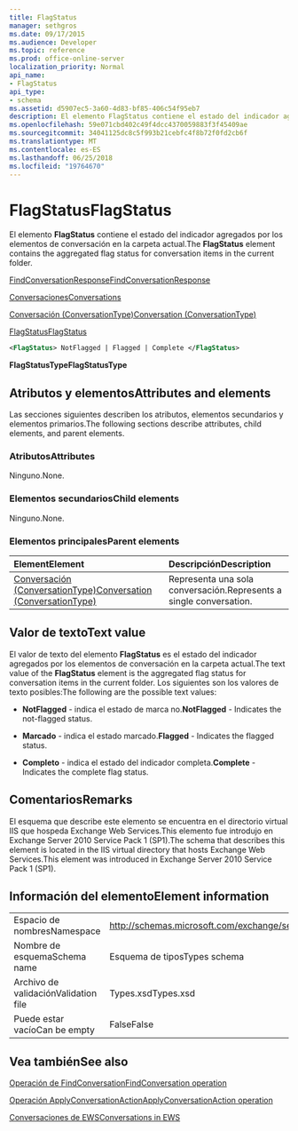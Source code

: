 ```yaml
---
title: FlagStatus
manager: sethgros
ms.date: 09/17/2015
ms.audience: Developer
ms.topic: reference
ms.prod: office-online-server
localization_priority: Normal
api_name:
- FlagStatus
api_type:
- schema
ms.assetid: d5907ec5-3a60-4d83-bf85-406c54f95eb7
description: El elemento FlagStatus contiene el estado del indicador agregados por los elementos de conversación en la carpeta actual.
ms.openlocfilehash: 59e071cbd402c49f4dcc4370059883f3f45409ae
ms.sourcegitcommit: 34041125dc8c5f993b21cebfc4f8b72f0fd2cb6f
ms.translationtype: MT
ms.contentlocale: es-ES
ms.lasthandoff: 06/25/2018
ms.locfileid: "19764670"
---
```

# <a name="flagstatus"></a><span data-ttu-id="9ff14-103">FlagStatus</span><span class="sxs-lookup"><span data-stu-id="9ff14-103">FlagStatus</span></span>

<span data-ttu-id="9ff14-104">El elemento **FlagStatus** contiene el estado del indicador agregados por los elementos de conversación en la carpeta actual.</span><span class="sxs-lookup"><span data-stu-id="9ff14-104">The **FlagStatus** element contains the aggregated flag status for conversation items in the current folder.</span></span> 
  
[<span data-ttu-id="9ff14-105">FindConversationResponse</span><span class="sxs-lookup"><span data-stu-id="9ff14-105">FindConversationResponse</span></span>](findconversationresponse.md)
  
[<span data-ttu-id="9ff14-106">Conversaciones</span><span class="sxs-lookup"><span data-stu-id="9ff14-106">Conversations</span></span>](conversations-ex15websvcsotherref.md)
  
[<span data-ttu-id="9ff14-107">Conversación (ConversationType)</span><span class="sxs-lookup"><span data-stu-id="9ff14-107">Conversation (ConversationType)</span></span>](conversation-conversationtype.md)
  
[<span data-ttu-id="9ff14-108">FlagStatus</span><span class="sxs-lookup"><span data-stu-id="9ff14-108">FlagStatus</span></span>](flagstatus.md)
  
```XML
<FlagStatus> NotFlagged | Flagged | Complete </FlagStatus>
```

 <span data-ttu-id="9ff14-109">**FlagStatusType**</span><span class="sxs-lookup"><span data-stu-id="9ff14-109">**FlagStatusType**</span></span>
## <a name="attributes-and-elements"></a><span data-ttu-id="9ff14-110">Atributos y elementos</span><span class="sxs-lookup"><span data-stu-id="9ff14-110">Attributes and elements</span></span>

<span data-ttu-id="9ff14-111">Las secciones siguientes describen los atributos, elementos secundarios y elementos primarios.</span><span class="sxs-lookup"><span data-stu-id="9ff14-111">The following sections describe attributes, child elements, and parent elements.</span></span>
  
### <a name="attributes"></a><span data-ttu-id="9ff14-112">Atributos</span><span class="sxs-lookup"><span data-stu-id="9ff14-112">Attributes</span></span>

<span data-ttu-id="9ff14-113">Ninguno.</span><span class="sxs-lookup"><span data-stu-id="9ff14-113">None.</span></span>
  
### <a name="child-elements"></a><span data-ttu-id="9ff14-114">Elementos secundarios</span><span class="sxs-lookup"><span data-stu-id="9ff14-114">Child elements</span></span>

<span data-ttu-id="9ff14-115">Ninguno.</span><span class="sxs-lookup"><span data-stu-id="9ff14-115">None.</span></span>
  
### <a name="parent-elements"></a><span data-ttu-id="9ff14-116">Elementos principales</span><span class="sxs-lookup"><span data-stu-id="9ff14-116">Parent elements</span></span>

|<span data-ttu-id="9ff14-117">**Element**</span><span class="sxs-lookup"><span data-stu-id="9ff14-117">**Element**</span></span>|<span data-ttu-id="9ff14-118">**Descripción**</span><span class="sxs-lookup"><span data-stu-id="9ff14-118">**Description**</span></span>|
|:-----|:-----|
|[<span data-ttu-id="9ff14-119">Conversación (ConversationType)</span><span class="sxs-lookup"><span data-stu-id="9ff14-119">Conversation (ConversationType)</span></span>](conversation-conversationtype.md) <br/> |<span data-ttu-id="9ff14-120">Representa una sola conversación.</span><span class="sxs-lookup"><span data-stu-id="9ff14-120">Represents a single conversation.</span></span>  <br/> |
   
## <a name="text-value"></a><span data-ttu-id="9ff14-121">Valor de texto</span><span class="sxs-lookup"><span data-stu-id="9ff14-121">Text value</span></span>

<span data-ttu-id="9ff14-122">El valor de texto del elemento **FlagStatus** es el estado del indicador agregados por los elementos de conversación en la carpeta actual.</span><span class="sxs-lookup"><span data-stu-id="9ff14-122">The text value of the **FlagStatus** element is the aggregated flag status for conversation items in the current folder.</span></span> <span data-ttu-id="9ff14-123">Los siguientes son los valores de texto posibles:</span><span class="sxs-lookup"><span data-stu-id="9ff14-123">The following are the possible text values:</span></span> 
  
- <span data-ttu-id="9ff14-124">**NotFlagged** - indica el estado de marca no.</span><span class="sxs-lookup"><span data-stu-id="9ff14-124">**NotFlagged** - Indicates the not-flagged status.</span></span> 
    
- <span data-ttu-id="9ff14-125">**Marcado** - indica el estado marcado.</span><span class="sxs-lookup"><span data-stu-id="9ff14-125">**Flagged** - Indicates the flagged status.</span></span> 
    
- <span data-ttu-id="9ff14-126">**Completo** - indica el estado del indicador completa.</span><span class="sxs-lookup"><span data-stu-id="9ff14-126">**Complete** - Indicates the complete flag status.</span></span> 
    
## <a name="remarks"></a><span data-ttu-id="9ff14-127">Comentarios</span><span class="sxs-lookup"><span data-stu-id="9ff14-127">Remarks</span></span>

<span data-ttu-id="9ff14-128">El esquema que describe este elemento se encuentra en el directorio virtual IIS que hospeda Exchange Web Services.This elemento fue introdujo en Exchange Server 2010 Service Pack 1 (SP1).</span><span class="sxs-lookup"><span data-stu-id="9ff14-128">The schema that describes this element is located in the IIS virtual directory that hosts Exchange Web Services.This element was introduced in Exchange Server 2010 Service Pack 1 (SP1).</span></span>
  
## <a name="element-information"></a><span data-ttu-id="9ff14-129">Información del elemento</span><span class="sxs-lookup"><span data-stu-id="9ff14-129">Element information</span></span>

|||
|:-----|:-----|
|<span data-ttu-id="9ff14-130">Espacio de nombres</span><span class="sxs-lookup"><span data-stu-id="9ff14-130">Namespace</span></span>  <br/> |http://schemas.microsoft.com/exchange/services/2006/types  <br/> |
|<span data-ttu-id="9ff14-131">Nombre de esquema</span><span class="sxs-lookup"><span data-stu-id="9ff14-131">Schema name</span></span>  <br/> |<span data-ttu-id="9ff14-132">Esquema de tipos</span><span class="sxs-lookup"><span data-stu-id="9ff14-132">Types schema</span></span>  <br/> |
|<span data-ttu-id="9ff14-133">Archivo de validación</span><span class="sxs-lookup"><span data-stu-id="9ff14-133">Validation file</span></span>  <br/> |<span data-ttu-id="9ff14-134">Types.xsd</span><span class="sxs-lookup"><span data-stu-id="9ff14-134">Types.xsd</span></span>  <br/> |
|<span data-ttu-id="9ff14-135">Puede estar vacío</span><span class="sxs-lookup"><span data-stu-id="9ff14-135">Can be empty</span></span>  <br/> |<span data-ttu-id="9ff14-136">False</span><span class="sxs-lookup"><span data-stu-id="9ff14-136">False</span></span>  <br/> |
   
## <a name="see-also"></a><span data-ttu-id="9ff14-137">Vea también</span><span class="sxs-lookup"><span data-stu-id="9ff14-137">See also</span></span>



[<span data-ttu-id="9ff14-138">Operación de FindConversation</span><span class="sxs-lookup"><span data-stu-id="9ff14-138">FindConversation operation</span></span>](findconversation-operation.md)
  
[<span data-ttu-id="9ff14-139">Operación ApplyConversationAction</span><span class="sxs-lookup"><span data-stu-id="9ff14-139">ApplyConversationAction operation</span></span>](applyconversationaction-operation.md)


[<span data-ttu-id="9ff14-140">Conversaciones de EWS</span><span class="sxs-lookup"><span data-stu-id="9ff14-140">Conversations in EWS</span></span>](http://msdn.microsoft.com/library/91e64629-db6c-4c94-9dcb-d386232e8467%28Office.15%29.aspx)

